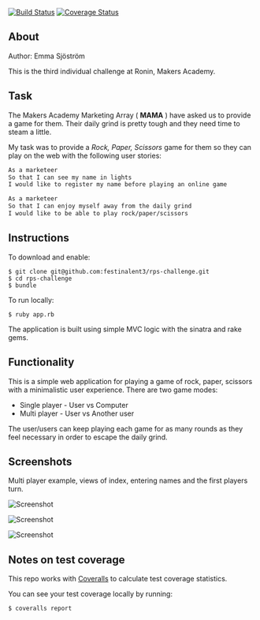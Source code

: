
[![Build Status](https://travis-ci.org/festinalent3/rps-challenge.svg?branch=master)](https://travis-ci.org/festinalent3/rps-challenge) [![Coverage Status](https://coveralls.io/repos/github/festinalent3/rps-challenge/badge.svg?branch=master)](https://coveralls.io/github/festinalent3/rps-challenge?branch=master)

About
-----
Author: Emma Sjöström

This is the third individual challenge at Ronin, Makers Academy.

Task
----

The Makers Academy Marketing Array ( **MAMA** ) have asked us to provide a game for them. Their daily grind is pretty tough and they need time to steam a little.

My task was to provide a _Rock, Paper, Scissors_ game for them so they can play on the web with the following user stories:

```sh
As a marketeer
So that I can see my name in lights
I would like to register my name before playing an online game

As a marketeer
So that I can enjoy myself away from the daily grind
I would like to be able to play rock/paper/scissors
```


Instructions
------------

To download and enable:

````
$ git clone git@github.com:festinalent3/rps-challenge.git
$ cd rps-challenge
$ bundle
````

To run locally:
````
$ ruby app.rb
````

The application is built using simple MVC logic with the sinatra and rake gems.

Functionality
-------------

This is a simple web application for playing a game of rock, paper, scissors with a minimalistic user experience. There are two game modes:

* Single player - User vs Computer
* Multi player - User vs Another user

The user/users can keep playing each game for as many rounds as they feel necessary in order to escape the daily grind.

Screenshots
-----------

Multi player example, views of index, entering names and the first players turn.


![Screenshot](http://i.imgur.com/plpFJee.png)

![Screenshot](http://i.imgur.com/Neuh18e.png)

![Screenshot](http://i.imgur.com/mnMosae.png)



Notes on test coverage
----------------------

This repo works with [Coveralls](https://coveralls.io/) to calculate test coverage statistics.

You can see your test coverage locally by running:

```
$ coveralls report
```
